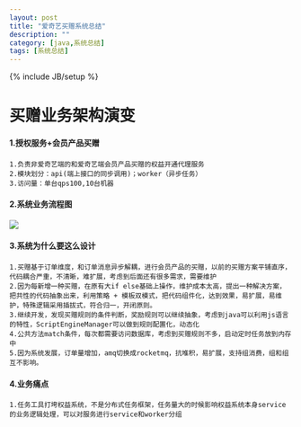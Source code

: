 ```yaml
---
layout: post
title: "爱奇艺买赠系统总结"
description: ""
category: [java,系统总结]
tags: [系统总结]
---
```

{% include JB/setup %}

# 买赠业务架构演变

#### 1.授权服务+会员产品买赠

```
1.负责非爱奇艺端的和爱奇艺端会员产品买赠的权益开通代理服务
2.模块划分：api(端上接口的同步调用)；worker（异步任务）
3.访问量：单台qps100,10台机器
```

#### 2.系统业务流程图

![](https://img.picgo.net/2024/06/16/image080df6637aa8b795.png)

#### 3.系统为什么要这么设计

```
1.买赠基于订单维度，和订单消息异步解耦，进行会员产品的买赠，以前的买赠方案平铺直序，代码耦合严重，不清晰，难扩展，考虑到后面还有很多需求，需要维护
2.因为每新增一种买赠，在原有大if else基础上操作，维护成本太高，提出一种解决方案，把共性的代码抽象出来，利用策略 + 模板双模式，把代码组件化，达到效果，易扩展，易维护，特殊逻辑采用插拔式，符合归一，开闭原则。
3.继续开发，发现买赠规则的条件判断，奖励规则可以继续抽象，考虑到java可以利用js语言的特性，ScriptEngineManager可以做到规则配置化，动态化
4.公共方法match条件，每次都需要访问数据库，考虑到买赠规则不多，启动定时任务放到内存中
5.因为系统发展，订单量增加，amq切换成rocketmq，抗堆积，易扩展，支持组消费，组和组互不影响。
```

#### 4.业务痛点

```
1.任务工具打垮权益系统，不是分布式任务框架，任务量大的时候影响权益系统本身service的业务逻辑处理，可以对服务进行service和worker分组
```


